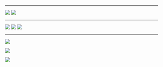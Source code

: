 

---

![](https://img.shields.io/badge/C-00599C?style=for-the-badge&logo=c&logoColor=white) <!-- C Language Badge -->
![](https://img.shields.io/badge/C%2B%2B-00599C?style=for-the-badge&logo=c%2B%2B&logoColor=white) <br /> <!-- C++ Language Badge -->

---

<!-- JS and Frameworks -->
![](https://img.shields.io/badge/Angular-DD0031?style=for-the-badge&logo=angular&logoColor=white)
![](https://img.shields.io/badge/JavaScript-F7DF1E?style=for-the-badge&logo=javascript&logoColor=black)
![](https://img.shields.io/badge/Node.js-43853D?style=for-the-badge&logo=node-dot-js&logoColor=white) <br />

---

![](https://img.shields.io/badge/Shell_Script-121011?style=for-the-badge&logo=gnu-bash&logoColor=white) <!-- Shellscript Language Badge -->

![](https://img.shields.io/badge/SQLite-07405E?style=for-the-badge&logo=sqlite&logoColor=white) <!-- SQLite Language Badge -->

![]( https://img.shields.io/badge/Swift-FA7343?style=for-the-badge&logo=swift&logoColor=white) <!-- Swift Language Badge -->

